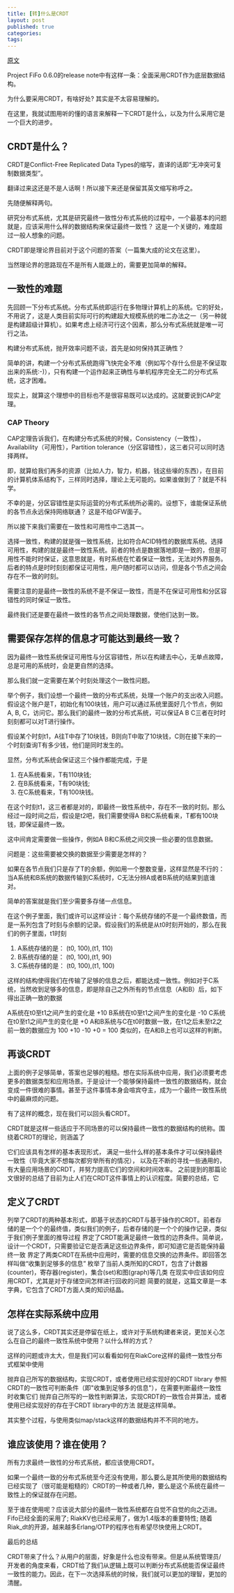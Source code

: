 ```yaml
---
title: [转]什么是CRDT
layout: post
published: true
categories: 
tags: 
---
```


[原文](http://liyu1981.github.io/what-is-CRDT/)

Project FiFo 0.6.0的release note中有这样一条：全面采用CRDT作为底层数据结构。

为什么要采用CRDT，有啥好处? 其实是不太容易理解的。

在这里，我就试图用听的懂的语言来解释一下CRDT是什么，以及为什么采用它是一个巨大的进步。

## CRDT是什么？

CRDT是Conflict-Free Replicated Data Types的缩写，直译的话即“无冲突可复制数据类型”。

翻译过来这还是不是人话啊！所以接下来还是保留其英文缩写称呼之。

先随便解释两句。

研究分布式系统，尤其是研究最终一致性分布式系统的过程中，一个最基本的问题就是，应该采用什么样的数据结构来保证最终一致性？ 这是一个关键的，难度超过一般人想象的问题。

CRDT即是理论界目前对于这个问题的答案（一篇集大成的论文在这里）。

当然理论界的思路现在不是所有人能跟上的，需要更加简单的解释。

## 一致性的难题

先回顾一下分布式系统。分布式系统即运行在多物理计算机上的系统。它的好处，不用说了，这是人类目前实际可行的构建超大规模系统的唯二办法之一（另一种就是构建超级计算机）。如果考虑上经济可行这个因素，那么分布式系统就是唯一可行之法。

构建分布式系统，抛开效率问题不谈，首先是如何保持其正确性？

简单的讲，构建一个分布式系统跑得飞快完全不难（例如写个存什么但是不保证取出来的系统:-)），只有构建一个运作起来正确性与单机程序完全无二的分布式系统，这才困难。

现实上，就算这个理想中的目标也不是很容易既可以达成的。这就要说到CAP定理。

### CAP Theory

CAP定理告诉我们，在构建分布式系统的时候，Consistency（一致性），Availability（可用性），Partition tolerance（分区容错性），这三者只可以同时选择两样。

即，就算给我们再多的资源（比如人力，智力，机器，钱这些壕的东西），在目前的计算机体系结构下，三样同时选择，理论上无可能的。如果谁做到了？就是不科学。

不幸的是，分区容错性是实际运营的分布式系统所必需的。设想下，谁能保证系统的各节点永远保持网络联通？ 这是不给GFW面子。

所以接下来我们需要在一致性和可用性中二选其一。

选择一致性，构建的就是强一致性系统，比如符合ACID特性的数据库系统。选择可用性，构建的就是最终一致性系统。前者的特点是数据落地即是一致的，但是可用性不能时时保证，这意思就是，有时系统在忙着保证一致性，无法对外界服务。后者的特点是时时刻刻都保证可用性，用户随时都可以访问，但是各个节点之间会存在不一致的时刻。

需要注意的是最终一致性的系统不是不保证一致性，而是不在保证可用性和分区容错性的同时保证一致性。

最终我们还是要在最终一致性的各节点之间处理数据，使他们达到一致。

## 需要保存怎样的信息才可能达到最终一致？

因为最终一致性系统保证可用性与分区容错性，所以在构建去中心，无单点故障，总是可用的系统时，会是更自然的选择。

那么我们就一定需要在某个时刻处理这个一致性问题。

举个例子，我们设想一个最终一致的分布式系统，处理一个账户的支出收入问题。假设这个账户是T，初始化有100块钱，用户可以通过系统里面好几个节点，例如A, B, C，访问它。那么我们的最终一致的分布式系统，可以保证A B C三者在时时刻刻都可以对T进行操作。

假设某个时刻t1，A往T中存了10块钱，B则向T中取了10块钱，C则在接下来的一个时刻查询T有多少钱，他们是同时发生的。

显然，分布式系统会保证这三个操作都能完成，于是

1. 在A系统看来，T有110块钱;
2. 在B系统看来，T有90块钱;
3. 在C系统看来，T有100块钱。

在这个时刻t1，这三者都是对的，即最终一致性系统中，存在不一致的时刻。那么经过一段时间之后，假设是t2吧，我们需要使得A B和C系统看来，T都有100块钱，即保证最终一致。

这中间肯定需要做一些操作，例如A B和C系统之间交换一些必要的信息数据。

问题是：这些需要被交换的数据至少需要是怎样的？

如果在各节点我们只是存了T的余额，例如用一个整数变量，这样显然是不行的：当A系统和B系统的数据传输到C系统时，C无法分辨A或者B系统的结果到底谁对。

简单的答案就是我们至少需要多存储一点信息。

在这个例子里面，我们或许可以这样设计：每个系统存储的不是一个最终数值，而是一系列包含了时刻与余额的记录。假设我们的系统是从t0时刻开始的，那么在我们的例子里面，t1时刻

1. A系统存储的是： (t0, 100),(t1, 110)
2. B系统存储的是： (t0, 100),(t1, 90)
3. C系统存储的是： (t0, 100),(t1, 100)

这样的结构使得我们在传输了足够的信息之后，都能达成一致性。例如对于C系统，当然收到足够多的信息，即是除自己之外所有的节点信息（A和B）后，如下得出正确一致的数据

A系统在t0至t1之间产生的变化是 +10
B系统在t0至t1之间产生的变化是 -10
C系统在t0至t1之间产生的变化是 +0
A和B系统与C在t0时数据一致，在t1之后未至t2之前一致的数据应为 100 +10 -10 +0 = 100
类似的，在A和B上也可以这样的判断。

## 再谈CRDT

上面的例子足够简单，答案也足够的粗糙。想在实际系统中应用，我们必须要考虑更多的数据类型和应用场景。于是设计一个能够保持最终一致性的数据结构，就会变成一件很难的事情。甚至于这件事情本身会喧宾夺主，成为一个最终一致性系统中的最麻烦的问题。

有了这样的概念，现在我们可以回头看CRDT。

CRDT就是这样一些适应于不同场景的可以保持最终一致性的数据结构的统称。围绕着CRDT的理论，则涵盖了

它们应该具有怎样的基本表现形式，
满足一些什么样的基本条件才可以保持最终一致性（毕竟大家不想每次都穷举所有的情况），
以及在不断的寻找一些通用的，有大量应用场景的CRDT，并努力提高它们的空间和时间效率。
之前提到的那篇论文很好的总结了目前为止人们在CRDT这件事情上的认识程度。简要的总结，它

## 定义了CRDT

列举了CRDT的两种基本形式，即基于状态的CRDT与基于操作的CRDT。前者存储的是一个个的最终值，类似我们的例子，后者存储的是一个个的操作记录，类似于我们例子里面的推导过程
界定了CRDT能满足最终一致性的边界条件。简单说，设计一个CRDT，只需要验证它是否满足这些边界条件，即可知道它是否能保持最终一致
界定了两类CRDT在系统中应用时，需要的信息交换的边界条件。即回答怎样叫做“收集到足够多的信息”
枚举了当前人类所知的CRDT，包含了计数器(counter)，寄存器(register)，集合(set)和图(graph)等几类
在现实中应该如何应用CRDT，尤其是对于存储空间怎样进行回收的问题
简要的就是，这篇文章是一本字典，它包含了CRDT方面人类的知识结晶。

## 怎样在实际系统中应用

说了这么多，CRDT其实还是停留在纸上，或许对于系统构建者来说，更加关心怎么在自己的最终一致性系统中使用？以什么样的方式？

这样的问题或许太大，但是我们可以看看如何在RiakCore这样的最终一致性分布式框架中使用

抛弃自己所写的数据结构，实现CRDT，或者使用已经实现好的CRDT library
参照CRDT的一致性可判断条件（即"收集到足够多的信息"），在需要判断最终一致性时收集它们
抛弃自己所写的一致性判断算法，实现CRDT的一致性合并算法，或者使用已经实现好的存在于CRDT library中的方法
就是这样简单。

其实整个过程，与使用类似map/stack这样的数据结构并不不同的地方。

## 谁应该使用？谁在使用？

所有力求最终一致性的分布式系统，都应该使用CRDT。

如果一个最终一致的分布式系统至今还没有使用，那么要么是其所使用的数据结构已经实现了（很可能是粗糙的）CRDT的一种或者几种，要么是这个系统在最终一致性上的保证就存在问题。

至于谁在使用呢？应该说大部分的最终一致性系统都在自觉不自觉的向之迈进。Fifo已经全面的采用了; RiakKV也已经采用了，做为1.4版本的重要特性; 随着Riak_dt的开源，越来越多Erlang/OTP的程序也有希望尽快使用上CRDT。

最后的总结

CRDT带来了什么？从用户的层面，好象是什么也没有带来。但是从系统管理员/开发者的角度来看，CRDT给了我们从逻辑上既可以判断分布式系统能否保证最终一致性的能力。因此，在下一次选择系统的时候，我们就可以更加的理智，更加的清醒。


